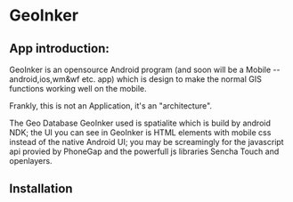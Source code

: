 # GeoInker
## App introduction:

GeoInker is an opensource Android program (and soon will be a Mobile -- android,ios,wm&wf etc. app)
which is design to make the normal GIS functions working well on the mobile.

Frankly, this is not an Application, it's an "architecture".

The Geo Database GeoInker used is spatialite which is build by android NDK;
the UI you can see in GeoInker is HTML elements with mobile css instead of the native Android UI;
you may be screamingly for the javascript api provied by PhoneGap and the powerfull js libraries Sencha Touch and openlayers.

## Installation


 

